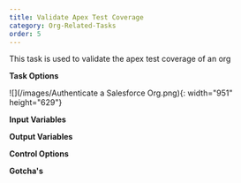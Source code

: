 ```yaml
---
title: Validate Apex Test Coverage
category: Org-Related-Tasks
order: 5
---
```


This task is used to validate the apex test coverage of an org


**Task Options**

![](/images/Authenticate a Salesforce Org.png){: width="951" height="629"}

**Input Variables**

**Output Variables**

**Control Options**

**Gotcha's**